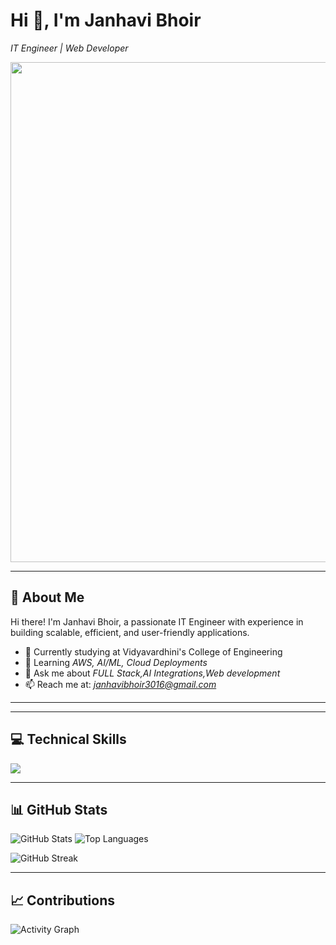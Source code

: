 # Hi 👋, I'm Janhavi Bhoir
*IT Engineer | Web Developer*

<img src="https://unsplash.com/photos/monitor-showing-java-programming-OqtafYT5kTw?utm_content=creditShareLink&utm_medium=referral&utm_source=unsplash" width="800"/>

---

## 🚀 About Me
Hi there! I'm Janhavi Bhoir, a passionate IT Engineer with experience in building scalable, efficient, and user-friendly applications.

- 🔭 Currently studying at Vidyavardhini's College of Engineering 
- 🌱 Learning *AWS, AI/ML, Cloud Deployments*  
- 💬 Ask me about *FULL Stack,AI Integrations,Web development*  
- 📫 Reach me at: *janhavibhoir3016@gmail.com*

---




---

## 💻 Technical Skills

<p align="left">
<img src="https://skillicons.dev/icons?i=js,ts,,nodejs,express,mongodb,mysql,flutter,html,css,,docker,git,github,firebase,django,redis,linux,aws,python,java,c,cpp&perline=12" />
</p>

---

## 📊 GitHub Stats

![GitHub Stats](https://github-readme-stats.vercel.app/api?username=YOURUSERNAME&show_icons=true&theme=radical)
![Top Languages](https://github-readme-stats.vercel.app/api/top-langs/?username=YOURUSERNAME&layout=compact&theme=radical)

![GitHub Streak](https://github-readme-streak-stats.herokuapp.com/?user=YOURUSERNAME&theme=radical)

---

## 📈 Contributions

![Activity Graph](https://github-readme-activity-graph.vercel.app/graph?username=YOURUSERNAME&theme=react-dark)
